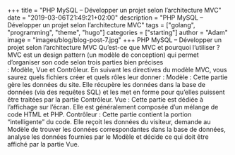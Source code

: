 +++
title = "PHP MySQL – Développer un projet selon l’architecture MVC"
date = "2019-03-06T21:49:21+02:00"
description = "PHP MySQL – Développer un projet selon l’architecture MVC"
tags = ["golang", "programming", "theme", "hugo"]
categories = ["starting"]
author = "Adam"
image = "images/blog/blog-post-7.jpg"
+++
PHP MySQL – Développer un projet selon l’architecture MVC
Qu’est-ce que MVC et pourquoi l’utiliser ?
MVC est un design pattern (un modèle de conception) qui permet d’organiser son code selon trois parties bien précises : Modèle, Vue et Contrôleur. En suivant les directives du modèle MVC, vous saurez quels fichiers créer et quels rôles leur donner :
Modèle : Cette partie gère les données du site. Elle récupère les données dans la base de données (via des requêtes SQL) et les met en forme pour qu’elles puissent être traitées par la partie Contrôleur.
Vue : Cette partie est dédiée à l’affichage sur l’écran. Elle est généralement composée d’un mélange de code HTML et PHP.
Contrôleur : Cette partie contient la portion “intelligente” du code. Elle reçoit les données du visiteur, demande au Modèle de trouver les données correspondantes dans la base de données, analyse les données fournies par le Modèle et décide ce qui doit être affiché par la partie Vue.
